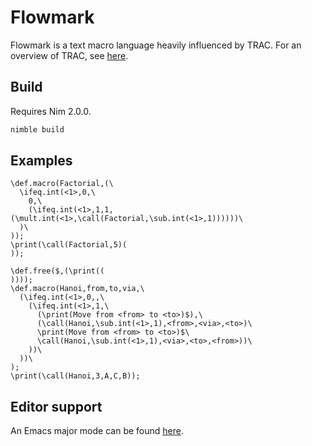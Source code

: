 # Flowmark


Flowmark is a text macro language heavily influenced by TRAC. For an overview of TRAC, see [here](https://sebastian.graphics/blog/trac-language-part-1.html).

## Build

Requires Nim 2.0.0.

``` bash
nimble build
```

## Examples

```
\def.macro(Factorial,(\
  \ifeq.int(<1>,0,\
    0,\
    (\ifeq.int(<1>,1,1,(\mult.int(<1>,\call(Factorial,\sub.int(<1>,1))))))\
  )\
));
\print(\call(Factorial,5)(
));
```

```
\def.free($,(\print((
))));
\def.macro(Hanoi,from,to,via,\
  (\ifeq.int(<1>,0,,\
    (\ifeq.int(<1>,1,\
      (\print(Move from <from> to <to>)$),\
      (\call(Hanoi,\sub.int(<1>,1),<from>,<via>,<to>)\
      \print(Move from <from> to <to>)$\
      \call(Hanoi,\sub.int(<1>,1),<via>,<to>,<from>))\
    ))\
  ))\
);
\print(\call(Hanoi,3,A,C,B));
```

## Editor support

An Emacs major mode can be found [here](https://github.com/bctnry/flowmark-mode.el).

